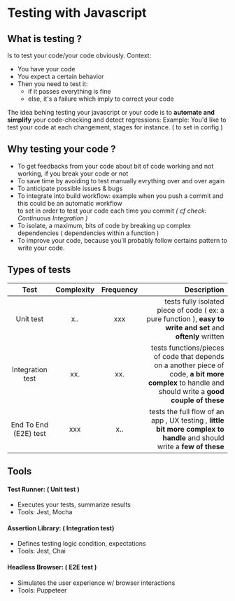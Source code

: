 # Testing with Javascript
## What is testing ?
Is to test your code/your code obviously.
Context:
- You have your code 
- You expect a certain behavior
- Then you need to test it:
    - if it passes everything is fine
    - else, it's a failure which imply to correct your code

The idea behing testing your javascript or your code is to **automate and simplify** your code-checking and detect regressions:
Example: You'd like to test your code at each changement, stages for instance. ( to set in config )

## Why testing your code ?
- To get feedbacks from your code about bit of code working and not working, if you break your code or not
- To save time by avoiding to test manually evrything over and over again
- To anticipate possible issues & bugs
- To integrate into build workflow: example when you push a commit and this could be an automatic workflow   
  to set in order to test your code each time you commit *( cf check: Continuous Integration )*
- To isolate, a maximum, bits of code by breaking up complex dependencies ( dependencies within a function )
- To improve your code, because you'll probably follow certains pattern to write your code.

## Types of tests  

| Test                  | Complexity | Frequency  | Description                       |
|:---------------------:|:----------:|:----------:|----------------------------------:|
| Unit test             |   x..      |   xxx      |tests fully isolated piece of code ( ex: a pure function ), **easy to write and set** and  **oftenly** written |
| Integration test      |   xx.      | xx.        |tests functions/pieces of code that depends on a another piece of code,  **a bit more complex** to handle and should write a **good couple of these** |
| End To End (E2E) test |  xxx      | x..        |tests the full flow of an app , UX testing , **little bit more complex to handle** and should write a **few of these**     |


## Tools  

#### Test Runner: ( Unit test )
- Executes your tests, summarize results
- Tools: Jest, Mocha

#### Assertion Library: ( Integration test)
- Defines testing logic condition, expectations
- Tools: Jest, Chai

#### Headless Browser: ( E2E test )
- Simulates the user experience w/ browser interactions
- Tools: Puppeteer
